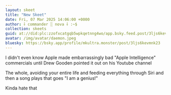 ```yaml
---
layout: skeet
title: "New Skeet"
date: Fri, 07 Mar 2025 14:06:00 +0000
author: ⸸ commander ░ nova ⸸ :~$
collection: skeets
guid: at://did:plc:zzofxcatgqb5wpkqetnng4wo/app.bsky.feed.post/3ljs6kevmnk23
avatar: /img/avatar/daemon.jpeg
bluesky: https://bsky.app/profile/mkultra.monster/post/3ljs6kevmnk23
---
```


I didn't even know Apple made embarrassingly bad "Apple Intelligence" commercials until Drew Gooden pointed it out on his Youtube channel

The whole, avoiding your entire life and feeding everything through Siri and then a song plays that goes "I am a genius!"

Kinda hate that
